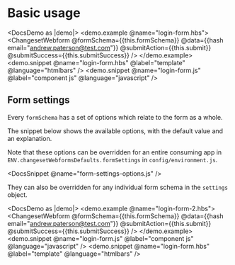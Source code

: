 # Basic usage

<DocsDemo as |demo|>
  <demo.example @name="login-form.hbs">
  <ChangesetWebform 
    @formSchema={{this.formSchema}} 
    @data={{hash email="andrew.paterson@test.com"}}
    @submitAction={{this.submit}} 
    @submitSuccess={{this.submitSuccess}} 
    />
    </demo.example>
  <demo.snippet @name="login-form.hbs" @label="template" @language="htmlbars" />
  <demo.snippet @name="login-form.js" @label="component js" @language="javascript" />
</DocsDemo>

## Form settings

Every `formSchema` has a set of options which relate to the form as a whole.

The snippet below shows the available options, with the default value and an explanation.

Note that these options can be overridden for an entire consuming app in `ENV.changesetWebformsDefaults.formSettings` in  `config/environment.js`.

<DocsSnippet @name="form-settings-options.js" />

They can also be overridden for any individual form schema in the `settings` object. 

<DocsDemo as |demo|>
  <demo.example @name="login-form-2.hbs">
    <ChangesetWebform 
      @formSchema={{this.formSchema}} 
      @data={{hash email="andrew.paterson@test.com"}}
      @submitAction={{this.submit}} 
      @submitSuccess={{this.submitSuccess}} 
     />
  </demo.example>
  <demo.snippet @name="login-form.js" @label="component js" @language="javascript" />
  <demo.snippet @name="login-form.hbs" @label="template" @language="htmlbars" />
</DocsDemo>
